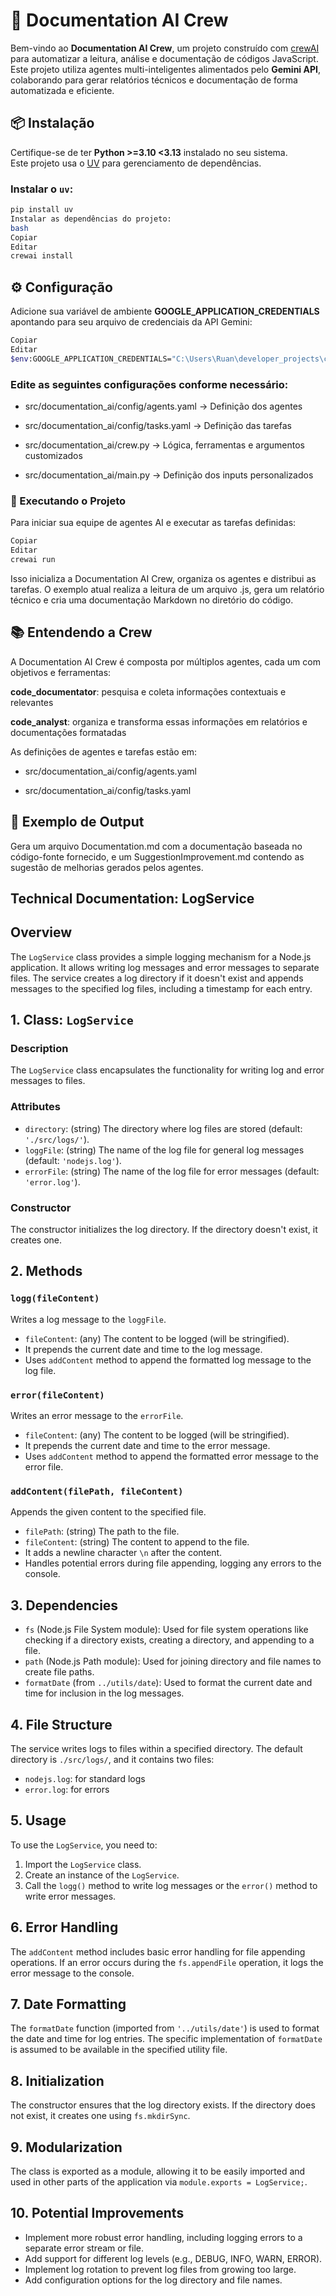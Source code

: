 # 📑 Documentation AI Crew

Bem-vindo ao **Documentation AI Crew**, um projeto construído com [crewAI](https://crewai.com) para automatizar a leitura, análise e documentação de códigos JavaScript. Este projeto utiliza agentes multi-inteligentes alimentados pelo **Gemini API**, colaborando para gerar relatórios técnicos e documentação de forma automatizada e eficiente.

## 📦 Instalação

Certifique-se de ter **Python >=3.10 <3.13** instalado no seu sistema.  
Este projeto usa o [UV](https://docs.astral.sh/uv/) para gerenciamento de dependências.

### Instalar o `uv`:
```bash
pip install uv
Instalar as dependências do projeto:
bash
Copiar
Editar
crewai install
```

## ⚙️ Configuração
Adicione sua variável de ambiente **GOOGLE_APPLICATION_CREDENTIALS** apontando para seu arquivo de credenciais da API Gemini:

```bash
Copiar
Editar
$env:GOOGLE_APPLICATION_CREDENTIALS="C:\Users\Ruan\developer_projects\crewai\documentation_ai\credentials\meu-credentials.json"
```

### Edite as seguintes configurações conforme necessário:

- src/documentation_ai/config/agents.yaml → Definição dos agentes

- src/documentation_ai/config/tasks.yaml → Definição das tarefas

- src/documentation_ai/crew.py → Lógica, ferramentas e argumentos customizados

- src/documentation_ai/main.py → Definição dos inputs personalizados

### 🚀 Executando o Projeto
Para iniciar sua equipe de agentes AI e executar as tarefas definidas:

```bash
Copiar
Editar
crewai run
```
Isso inicializa a Documentation AI Crew, organiza os agentes e distribui as tarefas.
O exemplo atual realiza a leitura de um arquivo .js, gera um relatório técnico e cria uma documentação Markdown no diretório do código.

## 📚 Entendendo a Crew
A Documentation AI Crew é composta por múltiplos agentes, cada um com objetivos e ferramentas:

**code_documentator**: pesquisa e coleta informações contextuais e relevantes

**code_analyst**: organiza e transforma essas informações em relatórios e documentações formatadas

As definições de agentes e tarefas estão em:

- src/documentation_ai/config/agents.yaml

- src/documentation_ai/config/tasks.yaml

## 📖 Exemplo de Output
Gera um arquivo Documentation.md com a documentação baseada no código-fonte fornecido, e um SuggestionImprovement.md contendo as sugestão de melhorias gerados pelos agentes.

## Technical Documentation: LogService

## Overview

The `LogService` class provides a simple logging mechanism for a Node.js application. It allows writing log messages and error messages to separate files. The service creates a log directory if it doesn't exist and appends messages to the specified log files, including a timestamp for each entry.

## 1. Class: `LogService`

### Description

The `LogService` class encapsulates the functionality for writing log and error messages to files.

### Attributes

*   `directory`: (string) The directory where log files are stored (default: `'./src/logs/'`).
*   `loggFile`: (string) The name of the log file for general log messages (default: `'nodejs.log'`).
*   `errorFile`: (string) The name of the log file for error messages (default: `'error.log'`).

### Constructor

The constructor initializes the log directory. If the directory doesn't exist, it creates one.

## 2. Methods

### `logg(fileContent)`

Writes a log message to the `loggFile`.

*   `fileContent`: (any) The content to be logged (will be stringified).
*   It prepends the current date and time to the log message.
*   Uses `addContent` method to append the formatted log message to the log file.

### `error(fileContent)`

Writes an error message to the `errorFile`.

*   `fileContent`: (any) The content to be logged (will be stringified).
*   It prepends the current date and time to the error message.
*   Uses `addContent` method to append the formatted error message to the error file.

### `addContent(filePath, fileContent)`

Appends the given content to the specified file.

*   `filePath`: (string) The path to the file.
*   `fileContent`: (string) The content to append to the file.
*   It adds a newline character `\n` after the content.
*   Handles potential errors during file appending, logging any errors to the console.

## 3. Dependencies

*   `fs` (Node.js File System module): Used for file system operations like checking if a directory exists, creating a directory, and appending to a file.
*   `path` (Node.js Path module): Used for joining directory and file names to create file paths.
*    `formatDate` (from `../utils/date`): Used to format the current date and time for inclusion in the log messages.

## 4. File Structure

The service writes logs to files within a specified directory. The default directory is `./src/logs/`, and it contains two files:
*   `nodejs.log`: for standard logs
*   `error.log`: for errors

## 5. Usage

To use the `LogService`, you need to:

1.  Import the `LogService` class.
2.  Create an instance of the `LogService`.
3.  Call the `logg()` method to write log messages or the `error()` method to write error messages.

## 6. Error Handling

The `addContent` method includes basic error handling for file appending operations. If an error occurs during the `fs.appendFile` operation, it logs the error message to the console.

## 7. Date Formatting

The `formatDate` function (imported from `'../utils/date'`) is used to format the date and time for log entries.  The specific implementation of `formatDate` is assumed to be available in the specified utility file.

## 8. Initialization

The constructor ensures that the log directory exists. If the directory does not exist, it creates one using `fs.mkdirSync`.

## 9. Modularization

The class is exported as a module, allowing it to be easily imported and used in other parts of the application via `module.exports = LogService;`.

## 10. Potential Improvements

*   Implement more robust error handling, including logging errors to a separate error stream or file.
*   Add support for different log levels (e.g., DEBUG, INFO, WARN, ERROR).
*   Implement log rotation to prevent log files from growing too large.
*   Add configuration options for the log directory and file names.